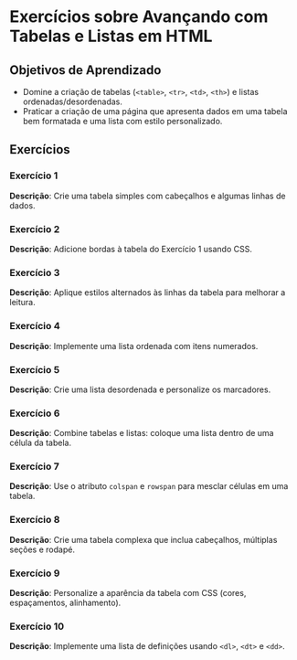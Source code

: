 
# Exercícios sobre Avançando com Tabelas e Listas em HTML

## Objetivos de Aprendizado
- Domine a criação de tabelas (`<table>`, `<tr>`, `<td>`, `<th>`) e listas ordenadas/desordenadas.
- Praticar a criação de uma página que apresenta dados em uma tabela bem formatada e uma lista com estilo personalizado.

## Exercícios

### Exercício 1
**Descrição**: Crie uma tabela simples com cabeçalhos e algumas linhas de dados.

### Exercício 2
**Descrição**: Adicione bordas à tabela do Exercício 1 usando CSS.

### Exercício 3
**Descrição**: Aplique estilos alternados às linhas da tabela para melhorar a leitura.

### Exercício 4
**Descrição**: Implemente uma lista ordenada com itens numerados.

### Exercício 5
**Descrição**: Crie uma lista desordenada e personalize os marcadores.

### Exercício 6
**Descrição**: Combine tabelas e listas: coloque uma lista dentro de uma célula da tabela.

### Exercício 7
**Descrição**: Use o atributo `colspan` e `rowspan` para mesclar células em uma tabela.

### Exercício 8
**Descrição**: Crie uma tabela complexa que inclua cabeçalhos, múltiplas seções e rodapé.

### Exercício 9
**Descrição**: Personalize a aparência da tabela com CSS (cores, espaçamentos, alinhamento).

### Exercício 10
**Descrição**: Implemente uma lista de definições usando `<dl>`, `<dt>` e `<dd>`.

